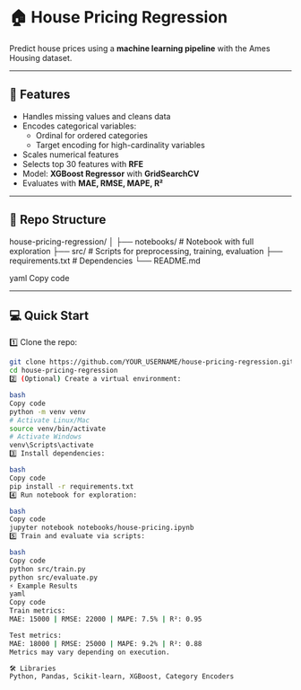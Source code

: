 # 🏠 House Pricing Regression

Predict house prices using a **machine learning pipeline** with the Ames Housing dataset.

---

## 🚀 Features

- Handles missing values and cleans data
- Encodes categorical variables:
  - Ordinal for ordered categories
  - Target encoding for high-cardinality variables
- Scales numerical features
- Selects top 30 features with **RFE**
- Model: **XGBoost Regressor** with **GridSearchCV**
- Evaluates with **MAE, RMSE, MAPE, R²**

---

## 📂 Repo Structure

house-pricing-regression/
│
├── notebooks/ # Notebook with full exploration
├── src/ # Scripts for preprocessing, training, evaluation
├── requirements.txt # Dependencies
└── README.md

yaml
Copy code

---

## 💻 Quick Start

1️⃣ Clone the repo:

```bash
git clone https://github.com/YOUR_USERNAME/house-pricing-regression.git
cd house-pricing-regression
2️⃣ (Optional) Create a virtual environment:

bash
Copy code
python -m venv venv
# Activate Linux/Mac
source venv/bin/activate
# Activate Windows
venv\Scripts\activate
3️⃣ Install dependencies:

bash
Copy code
pip install -r requirements.txt
4️⃣ Run notebook for exploration:

bash
Copy code
jupyter notebook notebooks/house-pricing.ipynb
5️⃣ Train and evaluate via scripts:

bash
Copy code
python src/train.py
python src/evaluate.py
⚡ Example Results
yaml
Copy code
Train metrics:
MAE: 15000 | RMSE: 22000 | MAPE: 7.5% | R²: 0.95

Test metrics:
MAE: 18000 | RMSE: 25000 | MAPE: 9.2% | R²: 0.88
Metrics may vary depending on execution.

🛠️ Libraries
Python, Pandas, Scikit-learn, XGBoost, Category Encoders
